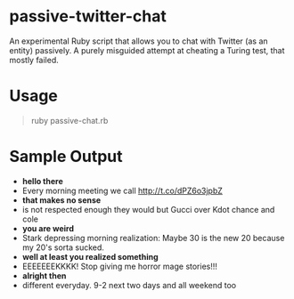 # passive-twitter-chat
An experimental Ruby script that allows you to chat with Twitter (as an entity) passively. A purely misguided attempt at cheating a Turing test, that mostly failed.

# Usage

> ruby passive-chat.rb

# Sample Output

- **hello there**
- Every morning meeting we call   http://t.co/dPZ6o3jpbZ
- **that makes no sense**
- is not respected enough they would but Gucci over Kdot chance and cole
- **you are weird**
- Stark depressing morning realization: Maybe 30 is the new 20 because my 20's sorta sucked.
- **well at least you realized something**
- EEEEEEEKKKK! Stop giving me horror mage stories!!!
- **alright then**
- different everyday. 9-2 next two days and all weekend too
